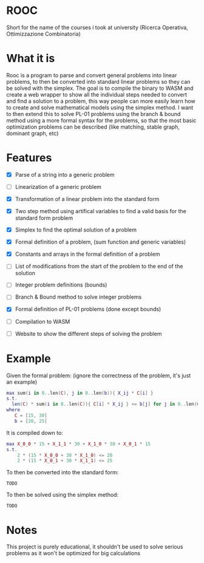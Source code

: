 # ROOC
Short for the name of the courses i took at university (Ricerca Operativa, Ottimizzazione Combinatoria)
# What it is
Rooc is a program to parse and convert general problems into linear problems, to then be converted into standard linear problems so they can be solved with the simplex.
The goal is to compile the binary to WASM and create a web wrapper to show all the individual steps needed to convert and find a solution to a problem, this way people can more easily learn how to create and solve mathematical models using the simplex method.
I want to then extend this to solve PL-01 problems using the branch & bound method using a more formal syntax for the problems, so that the most basic optimization problems can be described (like matching, stable graph, dominant graph, etc)

# Features 
- [x] Parse of a string into a generic problem
- [ ] Linearization of a generic problem
- [x] Transformation of a linear problem into the standard form
- [x] Two step method using artifical variables to find a valid basis for the standard form problem
- [x] Simplex to find the optimal solution of a problem
- [x] Formal definition of a problem, (sum function and generic variables)
- [x] Constants and arrays in the formal definition of a problem
- [ ] List of modifications from the start of the problem to the end of the solution
- [ ] Integer problem definitions (bounds)
- [ ] Branch & Bound method to solve integer problems
- [x] Formal definition of PL-01 problems (done except bounds)
- [ ] Compilation to WASM
- [ ] Website to show the different steps of solving the problem


# Example
Given the formal problem: (ignore the correctness of the problem, it's just an example)
```lua
max sum(i in 0..len(C), j in 0..len(b)){ X_ij * C[i] }
s.t.
  len(C) * sum(i in 0..len(C)){ C[i] * X_ij } <= b[j] for j in 0..len(C)
where
   C = [15, 30]
   b = [20, 25]
```
It is compiled down to:
```lua
max X_0_0 * 15 + X_1_1 * 30 + X_1_0 * 30 + X_0_1 * 15
s.t.
    2 * (15 * X_0_0 + 30 * X_1_0) <= 20
    2 * (15 * X_0_1 + 30 * X_1_1) <= 25
```
To then be converted into the standard form:
```
TODO
```
To then be solved using the simplex method:
```
TODO
```

# Notes
This project is purely educational, it shouldn't be used to solve serious problems as it won't be optimized for big calculations
